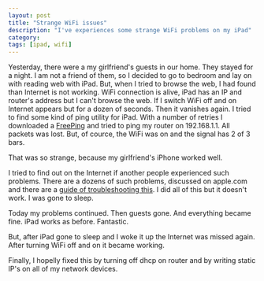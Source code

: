 ```yaml
---
layout: post
title: "Strange WiFi issues"
description: "I've experiences some strange WiFi problems on my iPad"
category: 
tags: [ipad, wifi]
---
```


Yesterday, there were a my girlfriend's guests in our home. They stayed for a night. I am not a friend of them, so I decided to go to bedroom and lay on with reading web with iPad. But, when I tried to browse the web, I had found than Internet is not working. WiFi connection is alive, iPad has an IP and router's address but I can't browse the web. If I switch WiFi off and on Internet appears but for a dozen of seconds. Then it vanishes again. I tried to find some kind of ping utility for iPad. With a number of retries I downloaded a [FreePing] and tried to ping my router on 192.168.1.1. All packets was lost. But, of cource, the WiFi was on and the signal has 2 of 3 bars. 

That was so strange, because my girlfriend's iPhone worked well.

I tried to find out on the Internet if another people experienced such problems. There are a dozens of such problems, discussed on apple.com and there are a [guide of troubleshooting this][apple-wifi-troubleshooting]. I did all of this but it doesn't work. I was gone to sleep. 

Today my problems continued. Then guests gone. And everything became fine. iPad works as before. Fantastic.

But, after iPad gone to sleep and I woke it up the Internet was missed again. After turning WiFi off and on it became working.

Finally, I hopelly fixed this by turning off dhcp on router and by writing static IP's on all of my network devices.

[FreePing]: http://itunes.apple.com/us/app/free-ping/id430758871?mt=8
[apple-wifi-troubleshooting]: http://support.apple.com/kb/TS1398?viewlocale=en_US&locale=en_US
